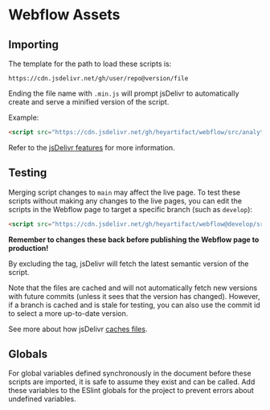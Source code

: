 # Webflow Assets

## Importing

The template for the path to load these scripts is:

```
https://cdn.jsdelivr.net/gh/user/repo@version/file
```

Ending the file name with `.min.js` will prompt jsDelivr to automatically create and serve a minified version of the
script.

Example:
```html
<script src="https://cdn.jsdelivr.net/gh/heyartifact/webflow/src/analytics.min.js"></script>
```

Refer to the [jsDelivr features](https://www.jsdelivr.com/features#gh) for more information.

## Testing

Merging script changes to `main` may affect the live page. To test these scripts without making any changes to the live
pages, you can edit the scripts in the Webflow page to target a specific branch (such as `develop`):

```html
<script src="https://cdn.jsdelivr.net/gh/heyartifact/webflow@develop/src/analytics.min.js"></script>
```

**Remember to changes these back before publishing the Webflow page to production!**

By excluding the tag, jsDelivr will fetch the latest semantic version of the script.

Note that the files are cached and will not automatically fetch new versions with future commits (unless it sees that
the version has changed). However, if a branch is cached and is stale for testing, you can also use the commit id to
select a more up-to-date version.

See more about how jsDelivr [caches files](https://github.com/jsdelivr/jsdelivr#caching).

## Globals

For global variables defined synchronously in the document before these scripts are imported, it is safe to assume they
exist and can be called. Add these variables to the ESlint globals for the project to prevent errors about undefined
variables.